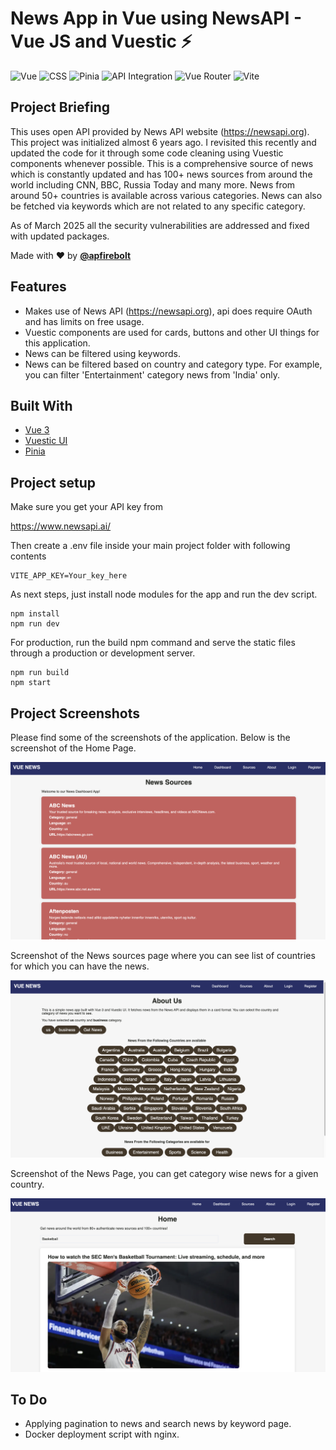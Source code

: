 # News App in Vue using NewsAPI - Vue JS and Vuestic ⚡️

![Vue](https://img.shields.io/badge/Vue-4FC08D?style=for-the-badge&logo=vue.js&logoColor=white)
![CSS](https://img.shields.io/badge/CSS-1572B6?style=for-the-badge&logo=css3&logoColor=white)
![Pinia](https://img.shields.io/badge/Pinia-FFD700?style=for-the-badge&logo=pinia&logoColor=white)
![API Integration](https://img.shields.io/badge/API_Integration-FF6F00?style=for-the-badge&logo=api&logoColor=white)
![Vue Router](https://img.shields.io/badge/Vue_Router-4FC08D?style=for-the-badge&logo=vue.js&logoColor=white)
![Vite](https://img.shields.io/badge/Vite-646CFF?style=for-the-badge&logo=vite&logoColor=white)

## Project Briefing

This uses open API provided by News API website (https://newsapi.org). This project was initialized almost 6 years ago. I revisited this recently and updated the code for it through some code cleaning using Vuestic components whenever possible. This is a comprehensive source of news which is constantly updated and has 100+ news sources from around the world including CNN, BBC, Russia Today and many more. News from around 50+ countries is available across various categories. News can also be fetched via keywords which are not related to any specific category.

As of March 2025 all the security vulnerabilities are addressed and fixed with updated packages.


Made with ❤️ by **[@apfirebolt](https://github.com/Apfirebolt/)**
## Features

- Makes use of News API (https://newsapi.org), api does require OAuth and has limits on free usage.
- Vuestic components are used for cards, buttons and other UI things for this application. 
- News can be filtered using keywords.
- News can be filtered based on country and category type. For example, you can filter 'Entertainment' category news from 'India' only. 

## Built With

* [Vue 3](https://vuejs.org//)
* [Vuestic UI](https://vuestic.dev/)
* [Pinia](https://pinia.vuejs.org/)

## Project setup

Make sure you get your API key from 

https://www.newsapi.ai/

Then create a .env file inside your main project folder with following contents

```
VITE_APP_KEY=Your_key_here
```

As next steps, just install node modules for the app and run the dev script.

```
npm install
npm run dev
```

For production, run the build npm command and serve the static files through a production or development server.

```
npm run build
npm start
```

## Project Screenshots

Please find some of the screenshots of the application. Below is the screenshot of the Home Page.

![alt text](./screenshots/3.png)

Screenshot of the News sources page where you can see list of countries for which you can have the news.

![alt text](./screenshots/1.png)

Screenshot of the News Page, you can get category wise news for a given country.

![alt text](./screenshots/2.png)

## To Do

- Applying pagination to news and search news by keyword page.
- Docker deployment script with nginx. 
